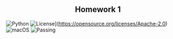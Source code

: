 <h2 align="center">Homework 1</h2>

![Python](https://img.shields.io/badge/Python-3776AB?style=for-the-badge&logo=python&logoColor=white)
![License](https://img.shields.io/badge/License-Apache_2.0-blue.svg)](https://opensource.org/licenses/Apache-2.0)
![macOS](https://img.shields.io/badge/mac%20os-000000?style=for-the-badge&logo=apple&logoColor=white)
![Passing](https://github.com/CS510-001-HW/HW_1/actions/workflows/python-app.yml/badge.svg)

